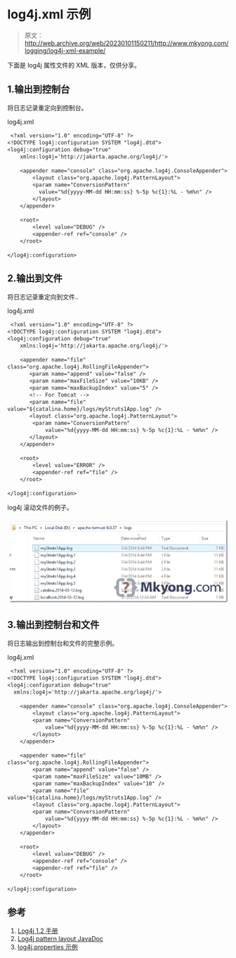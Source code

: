 # log4j.xml 示例

> 原文：<http://web.archive.org/web/20230101150211/http://www.mkyong.com/logging/log4j-xml-example/>

下面是 log4j 属性文件的 XML 版本，仅供分享。

## 1.输出到控制台

将日志记录重定向到控制台。

log4j.xml

```
 <?xml version="1.0" encoding="UTF-8" ?>
<!DOCTYPE log4j:configuration SYSTEM "log4j.dtd">
<log4j:configuration debug="true"
	xmlns:log4j='http://jakarta.apache.org/log4j/'>

	<appender name="console" class="org.apache.log4j.ConsoleAppender">
	    <layout class="org.apache.log4j.PatternLayout">
		<param name="ConversionPattern" 
		  value="%d{yyyy-MM-dd HH:mm:ss} %-5p %c{1}:%L - %m%n" />
	    </layout>
	</appender>

	<root>
		<level value="DEBUG" />
		<appender-ref ref="console" />
	</root>

</log4j:configuration> 
```

## 2.输出到文件

将日志记录重定向到文件..

log4j.xml

```
 <?xml version="1.0" encoding="UTF-8" ?>
<!DOCTYPE log4j:configuration SYSTEM "log4j.dtd">
<log4j:configuration debug="true"
	xmlns:log4j='http://jakarta.apache.org/log4j/'>

	<appender name="file" class="org.apache.log4j.RollingFileAppender">
	   <param name="append" value="false" />
	   <param name="maxFileSize" value="10KB" />
	   <param name="maxBackupIndex" value="5" />
	   <!-- For Tomcat -->
	   <param name="file" value="${catalina.home}/logs/myStruts1App.log" />
	   <layout class="org.apache.log4j.PatternLayout">
		<param name="ConversionPattern" 
			value="%d{yyyy-MM-dd HH:mm:ss} %-5p %c{1}:%L - %m%n" />
	   </layout>
	</appender>

	<root>
		<level value="ERROR" />
		<appender-ref ref="file" />
	</root>

</log4j:configuration> 
```

log4j 滚动文件的例子。

![struts1-log4j-file](img/7c03d5194e835dab0e5062267a04fff0.png)

## 3.输出到控制台和文件

将日志输出到控制台和文件的完整示例。

log4j.xml

```
 <?xml version="1.0" encoding="UTF-8" ?>
<!DOCTYPE log4j:configuration SYSTEM "log4j.dtd">
<log4j:configuration debug="true"
  xmlns:log4j='http://jakarta.apache.org/log4j/'>

	<appender name="console" class="org.apache.log4j.ConsoleAppender">
	    <layout class="org.apache.log4j.PatternLayout">
		<param name="ConversionPattern" 
			value="%d{yyyy-MM-dd HH:mm:ss} %-5p %c{1}:%L - %m%n" />
	    </layout>
	</appender>

	<appender name="file" class="org.apache.log4j.RollingFileAppender">
	    <param name="append" value="false" />
	    <param name="maxFileSize" value="10MB" />
	    <param name="maxBackupIndex" value="10" />
	    <param name="file" value="${catalina.home}/logs/myStruts1App.log" />
	    <layout class="org.apache.log4j.PatternLayout">
		<param name="ConversionPattern" 
			value="%d{yyyy-MM-dd HH:mm:ss} %-5p %c{1}:%L - %m%n" />
	    </layout>
	</appender>

	<root>
		<level value="DEBUG" />
		<appender-ref ref="console" />
		<appender-ref ref="file" />
	</root>

</log4j:configuration> 
```

## 参考

1.  [Log4j 1.2 手册](http://web.archive.org/web/20221012180937/https://logging.apache.org/log4j/1.2/manual.html)
2.  [Log4j pattern layout JavaDoc](http://web.archive.org/web/20221012180937/https://logging.apache.org/log4j/1.2/apidocs/org/apache/log4j/PatternLayout.html)
3.  [log4j.properties 示例](http://web.archive.org/web/20221012180937/http://www.mkyong.com/logging/log4j-log4j-properties-examples/)

<input type="hidden" id="mkyong-current-postId" value="13385">